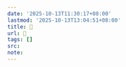 ```yaml
---
date: '2025-10-13T11:30:17+08:00'
lastmod: '2025-10-13T13:04:51+08:00'
title: 󰥊
url: 󰥊
tags: []
src:
note:
---
```

